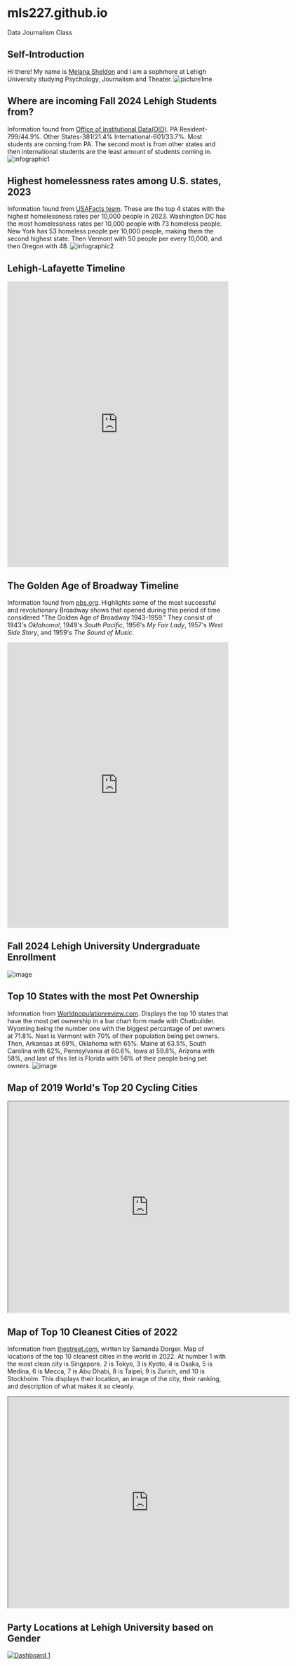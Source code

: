 # mls227.github.io
Data Journalism Class
## Self-Introduction
Hi there! My name is [Melana Sheldon](https://www.linkedin.com/in/melana-sheldon-60941b289/) and I am a sophmore at Lehigh University studying Psychology, Journalism and Theater. 
![picture1me](https://github.com/mls227/mls227.github.io/blob/main/IMG_5243.jpeg?raw=true)
## Where are incoming Fall 2024 Lehigh Students from? 
Information found from [Office of Institutional Data(OID)](https://data.lehigh.edu/). PA Resident-799/44.9%. Other States-381/21.4% International-601/33.7%. Most students are coming from PA. The second most is from other states and then international students are the least amount of students coming in. 
![infographic1](https://github.com/mls227/mls227.github.io/blob/main/Data%20Journalism%20infographic.png?raw=true)
## Highest homelessness rates among U.S. states, 2023 
Information found from [USAFacts team](https://usafacts.org/articles/which-states-have-the-highest-and-lowest-rates-of-homelessness/). These are the top 4 states with the highest homelessness rates per 10,000 people in 2023. Washington DC has the most homelessness rates per 10,000 people with 73 homeless people. New York has 53 homeless people per 10,000 people, making them the second highest state. Then Vermont with 50 people per every 10,000, and then Oregon with 48.
![infographic2](https://github.com/mls227/mls227.github.io/blob/main/Add%20a%20heading.png?raw=true)
## Lehigh-Lafayette Timeline
<iframe src='https://cdn.knightlab.com/libs/timeline3/latest/embed/index.html?source=v2:2PACX-1vSTbjB6vSG2Au2p9N0s40Kv5WzzPumGd16jzoc-bYJn-l5fcwL1KYqi3Omgu0UNDdHCKvYxsER-xEbn&font=Default&lang=en&initial_zoom=2&height=650' width='100%' height='650' webkitallowfullscreen mozallowfullscreen allowfullscreen frameborder='0'></iframe>

## The Golden Age of Broadway Timeline
Information found from [pbs.org](https://www.pbs.org/wnet/broadway/timelines/1943-1959/). Highlights some of the most successful and revolutionary Broadway shows that opened during this period of time considered "The Golden Age of Broadway 1943-1959." They consist of 1943's *Oklahoma!*, 1949's *South Pacific*, 1956's *My Fair Lady*, 1957's *West Side Story*, and 1959's *The Sound of Music*.
<iframe src='https://cdn.knightlab.com/libs/timeline3/latest/embed/index.html?source=v2:2PACX-1vSpzw5wfP2uVXgHrl84PbU8XgUxHvTBFfqkZpcmX0V8Zmh0Mu8I1X8Jc31mRqUCXK87uTzQo8_myk7Q&font=Default&lang=en&initial_zoom=2&height=650' width='100%' height='650' webkitallowfullscreen mozallowfullscreen allowfullscreen frameborder='0'></iframe>

## Fall 2024 Lehigh University Undergraduate Enrollment
![image](https://github.com/mls227/mls227.github.io/blob/main/LehighUndergradEnrollment%20.png?raw=true)
## Top 10 States with the most Pet Ownership
Information from [Worldpopulationreview.com](https://worldpopulationreview.com/us-counties). Displays the top 10 states that have the most pet ownership in a bar chart form made with Chatbuilder. Wyoming being the number one with the biggest percantage of pet owners at 71.8%. Next is Vermont with 70% of their population being pet owners. Then, Arkansas at 69%, Oklahoma with 65%. Maine at 63.5%, South Carolina with 62%, Pennsylvania at 60.6%, Iowa at 59.8%, Arizona with 58%, and last of this list is Florida with 56% of their people being pet owners. 
![image](https://github.com/mls227/mls227.github.io/blob/main/Top10SatesPetownership.png?raw=true)
## Map of 2019 World's Top 20 Cycling Cities
<iframe src="https://www.google.com/maps/d/u/0/embed?mid=1KBfxLu-lsCOGeFH-DcJ2mAQk5-aQOzQ&ehbc=2E312F" width="640" height="480"></iframe>

## Map of Top 10 Cleanest Cities of 2022
Information from [thestreet.com](https://www.thestreet.com/personal-finance/30-cities-to-visit-that-are-really-really-clean-14731774#gid=ci0256b17880032717&pid=tokyo), wirtten by Samanda Dorger. Map of locations of the top 10 cleanest cities in the world in 2022. At number 1 with the most clean city is Singapore. 2 is Tokyo, 3 is Kyoto, 4 is Osaka, 5 is Medina, 6 is Mecca, 7 is Abu Dhabi, 8 is Taipei, 9 is Zurich, and 10 is Stockholm. This displays their location, an image of the city, their ranking, and description of what makes it so cleanly. 
<iframe src="https://www.google.com/maps/d/u/0/embed?mid=1w4j-RTu8wzniibwOCTzvPgNSiHv49qE&ehbc=2E312F" width="640" height="480"></iframe>

## Party Locations at Lehigh University based on Gender
<div class='tableauPlaceholder' id='viz1743128743391' style='position: relative'><noscript><a href='#'><img alt='Dashboard 1 ' src='https:&#47;&#47;public.tableau.com&#47;static&#47;images&#47;pa&#47;partylocationandgender&#47;Dashboard1&#47;1_rss.png' style='border: none' /></a></noscript><object class='tableauViz'  style='display:none;'><param name='host_url' value='https%3A%2F%2Fpublic.tableau.com%2F' /> <param name='embed_code_version' value='3' /> <param name='site_root' value='' /><param name='name' value='partylocationandgender&#47;Dashboard1' /><param name='tabs' value='no' /><param name='toolbar' value='yes' /><param name='static_image' value='https:&#47;&#47;public.tableau.com&#47;static&#47;images&#47;pa&#47;partylocationandgender&#47;Dashboard1&#47;1.png' /> <param name='animate_transition' value='yes' /><param name='display_static_image' value='yes' /><param name='display_spinner' value='yes' /><param name='display_overlay' value='yes' /><param name='display_count' value='yes' /><param name='language' value='en-US' /><param name='filter' value='publish=yes' /></object></div>                <script type='text/javascript'>                    var divElement = document.getElementById('viz1743128743391');                    var vizElement = divElement.getElementsByTagName('object')[0];                    if ( divElement.offsetWidth > 800 ) { vizElement.style.width='100%';vizElement.style.height=(divElement.offsetWidth*0.75)+'px';} else if ( divElement.offsetWidth > 500 ) { vizElement.style.width='100%';vizElement.style.height=(divElement.offsetWidth*0.75)+'px';} else { vizElement.style.width='100%';vizElement.style.height='727px';}                     var scriptElement = document.createElement('script');                    scriptElement.src = 'https://public.tableau.com/javascripts/api/viz_v1.js';                    vizElement.parentNode.insertBefore(scriptElement, vizElement);                </script>
